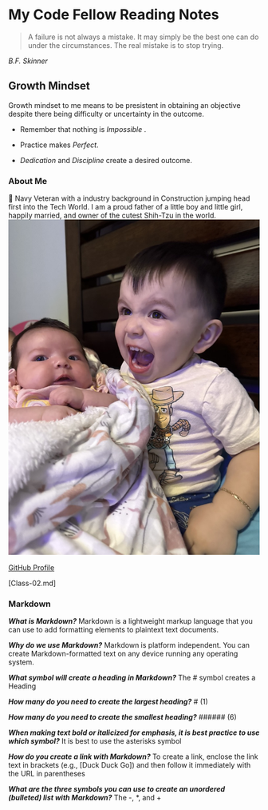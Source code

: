 # My Code Fellow Reading Notes 
>A failure is not always a mistake. It may simply be the best one can do under the circumstances. The real mistake is to stop trying.
>
*B.F. Skinner*

## Growth Mindset 
Growth mindset to me means to be presistent in obtaining an objective despite there being difficulty or uncertainty in the outcome.

- Remember that nothing is *Impossible* . 

- Practice makes *Perfect*. 

- *Dedication* and *Discipline* create a desired outcome.

### About Me
👋
Navy Veteran with a industry background in Construction jumping head first into the Tech World.
I am a proud father of a little boy and little girl, happily married, and owner of the cutest Shih-Tzu in the world. 
![Picture of Maddy and Peter Diaz](31420442-D05D-42EF-83A7-0E12CDAEC3FA_1_105_c.jpeg)


[GitHub Profile](https://github.com/Diaz850)

[Class-02.md]

### Markdown
***What is Markdown?*** Markdown is a lightweight markup language that you can use to add formatting elements to plaintext text documents.

***Why do we use Markdown?*** Markdown is platform independent. You can create Markdown-formatted text on any device running any operating system.

***What symbol will create a heading in Markdown?*** The # symbol creates a Heading

***How many do you need to create the largest heading?*** # (1)

***How many do you need to create the smallest heading?*** ###### (6)

***When making text bold or italicized for emphasis, it is best practice to use which symbol?*** It is best to use the asterisks symbol

***How do you create a link with Markdown?*** To create a link, enclose the link text in brackets (e.g., [Duck Duck Go]) and then follow it immediately with the URL in parentheses 

***What are the three symbols you can use to create an unordered (bulleted) list with Markdown?*** The -, *, and +
